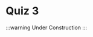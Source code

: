# Quiz 3

:::warning
Under Construction
:::

<!-- ## Objective
For this assignment you will be demonstrating your understanding of .....

## Description
Description including any additional notes

## Requirements
The following requirements must be met in order to complete the assignment successfully: 

## Example
A completed version of the assignment can be found at the following:

[Link](http://www.astonmartin.com)

## Submission

Include link to assignment in BrightSpace
[Assignment Submission on BrightSpace](https://brightspace.algonquincollege.com/d2l/home/xxx)

1. Create a commit with the message "Completed the Functional Fishing assignment"
2. Push to GitHub
3. Submit the URL to your GitHub Repository in BrightSpace

By making the submission you also agree to the Algonquin College Student Attestation of Academic Integrity below: 

**I hereby declare that the work I submit throughout the duration of this course/program will be my own work.**

**I understand that plagiarism, whether done deliberately or accidentally, is defined as presenting someone else’s work, in whole or in part, as one’s own, and includes the verbal or written submission of another work (for example, ideas, wording, code, graphics, music, and inventions) without crediting that source. This includes all electronic sources (for example, the Internet, television, video, film, and recordings), all print and written sources (for example, books, periodicals, lyrics, government publications, promotional materials, and academic assignments), and all verbal sources (for example, conversations and interviews).**

**I understand that the facilitation of plagiarism, that is, one student sharing his or her work with other students, is also considered an act of plagiarism.**

**I understand that contravening Algonquin College Policy AA 20 - Plagiarism will result in an academic sanction(s) as described in this directive.** -->